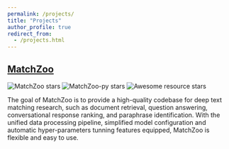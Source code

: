 ```yaml
---
permalink: /projects/
title: "Projects"
author_profile: true
redirect_from: 
  - /projects.html
---
```



[MatchZoo](https://ntmc-community.github.io)
------
![MatchZoo stars](https://img.shields.io/github/stars/NTMC-Community/MatchZoo?label=MatchZoo&style=social)
![MatchZoo-py stars](https://img.shields.io/github/stars/NTMC-Community/MatchZoo-py?label=MatchZoo-py&style=social)
![Awesome resource stars](https://img.shields.io/github/stars/NTMC-Community/awesome-neural-models-for-semantic-match?label=awesome%20Neural%20Matching%20Models&style=social)

The goal of MatchZoo is to provide a high-quality codebase for deep text matching research, such as document retrieval, question answering, conversational response ranking, and paraphrase identification. With the unified data processing pipeline, simplified model configuration and automatic hyper-parameters tunning features equipped, MatchZoo is flexible and easy to use.

